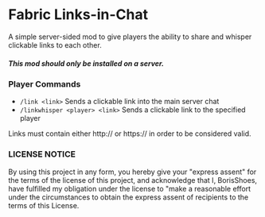 # Fabric Links-in-Chat

A simple server-sided mod to give players the ability to share and whisper clickable links to each other.


##### This mod should only be installed on a server.

### Player Commands
* ```/link <link>``` Sends a clickable link into the main server chat
* ```/linkwhisper <player> <link>``` Sends a clickable link to the specified player

Links must contain either http:// or https:// in order to be considered valid.


### LICENSE NOTICE
By using this project in any form, you hereby give your "express assent" for the terms of the license of this project, and acknowledge that I, BorisShoes, have fulfilled my obligation under the license to "make a reasonable effort under the circumstances to obtain the express assent of recipients to the terms of this License.
